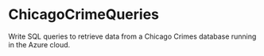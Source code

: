 # ChicagoCrimeQueries
Write SQL queries to retrieve data from a Chicago Crimes database running in the Azure cloud.
